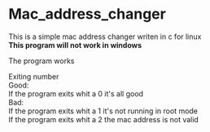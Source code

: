 # Mac_address_changer
This is a simple mac address changer writen in c for linux    
**This program will not work in windows**
  
The program works  

Exiting number  
  Good:  
    If the program exits whit a 0 it's all good  
  Bad:  
    If the program exits whit a 1 it's not running in root mode  
    If the program exits whit a 2 the mac address is not valid
